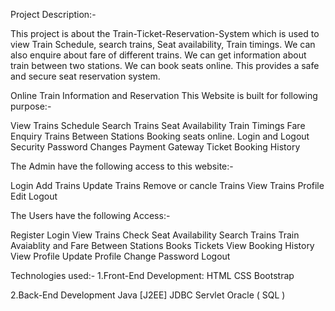 Project Description:- 

This project is about the Train-Ticket-Reservation-System which is used to view Train Schedule, search trains, Seat availability, Train timings. We can also enquire about fare of different trains. We can get information about train between two stations. We can book seats online. This provides a safe and secure seat reservation system.

Online Train Information and Reservation
This Website is built for following purpose:-

View Trains Schedule
Search Trains
Seat Availability
Train Timings
Fare Enquiry
Trains Between Stations
Booking seats online.
Login and Logout Security
Password Changes
Payment Gateway
Ticket Booking History


The Admin have the following access to this website:-

Login
Add Trains
Update Trains
Remove or cancle Trains
View Trains
Profile Edit
Logout

The Users have the following Access:-

Register
Login
View Trains
Check Seat Availability
Search Trains
Train Avaiablity and Fare Between Stations
Books Tickets
View Booking History
View Profile
Update Profile
Change Password
Logout

Technologies used:-
1.Front-End Development:
HTML
CSS
Bootstrap

2.Back-End Development
Java [J2EE]
JDBC
Servlet
Oracle ( SQL )
